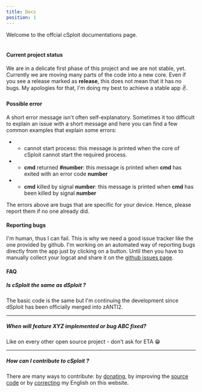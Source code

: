 ```yaml
---
title: Docs
position: 1
---
```


Welcome to the offcial cSploit documentations page.
<br/><br/>

#### Current project status

We are in a delicate first phase of this project and we are not stable, yet. Currently we are moving many parts of the code into a new core.
Even if you see a release marked as __release__, this does not mean that it has no bugs.
My apologies for that, I'm doing my best to achieve a stable app :v:.

#### Possible error

A short error message isn't often self-explanatory. Sometimes it too difficult to explain an issue with a short message and here you can find a few common examples that explain some errors:

  - - cannot start process: this message is printed when the core of cSploit cannot start the required process.
  - - **cmd** returned **#number**: this message is printed when **cmd** has exited with an error code **number**
  - - **cmd** killed by signal **number**: this message is printed when **cmd** has been killed by signal **number**

The errors above are bugs that are specific for your device. Hence, please report them if no one already did.

#### Reporting bugs

I'm human, thus I can fail. This is why we need a good issue tracker like the one provided by github.
I'm working on an automated way of reporting bugs directly from the app just by clicking on a button. Until then you have to manually collect your logcat and share it on the [github issues page](https://github.com/cSploit/android/issues).

#### FAQ

##### Is cSploit the same as dSploit ?

The basic code is the same but I'm continuing the development since dSploit has been officially merged into zANTI2.

-----

##### When will feature XYZ implemented or bug ABC fixed?

Like on every other open source project - don't ask for ETA :grin:

-----

##### How can I contribute to cSploit ?

There are many ways to contribute: by [donating](http://www.csploit.org/donate), by improving the [source code](https://github.com/cSploit/android) or by [correcting](https://github.com/cSploit/cSploit.github.io) my English on this website.

